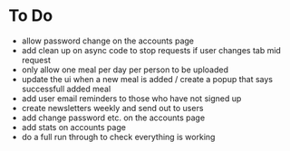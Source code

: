 # To Do
- allow password change on the accounts page
- add clean up on async code to stop requests if user changes tab mid request
- only allow one meal per day per person to be uploaded
- update the ui when a new meal is added / create a popup that says successfull added meal
- add user email reminders to those who have not signed up
- create newsletters weekly and send out to users
- add change password etc. on the accounts page
- add stats on accounts page
- do a full run through to check everything is working


